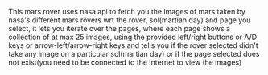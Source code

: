 This mars rover uses nasa api to fetch you the images of mars taken by nasa's different mars rovers wrt the rover, sol(martian day) and page you select, it lets you iterate over the pages, where each page shows a collection of at max 25 images, using the provided left/right buttons or A/D keys or arrow-left/arrow-right keys and tells you if the rover selected didn't take any image on a particular sol(martian day) or if the page selected does not exist(you need to be connected to the internet to view the images)
